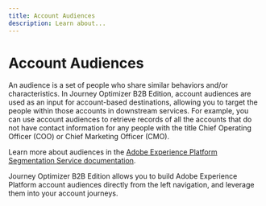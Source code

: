 ```yaml
---
title: Account Audiences
description: Learn about...
---
```


# Account Audiences

An audience is a set of people who share similar behaviors and/or characteristics. In Journey Optimizer B2B Edition, account audiences are used as an input for account-based destinations, allowing you to target the people within those accounts in downstream services. For example, you can use account audiences to retrieve records of all the accounts that do not have contact information for any people with the title Chief Operating Officer (COO) or Chief Marketing Officer (CMO).

Learn more about audiences in the [Adobe Experience Platform Segmentation Service documentation](https://experienceleague.adobe.com/en/docs/experience-platform/segmentation/home).

Journey Optimizer B2B Edition allows you to build Adobe Experience Platform account audiences directly from the left navigation, and leverage them into your account journeys.
